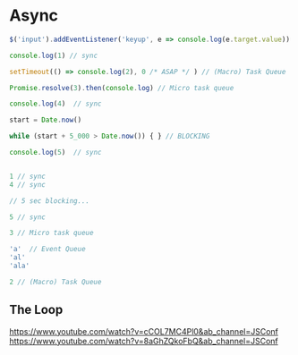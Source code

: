 # Async 

```js
$('input').addEventListener('keyup', e => console.log(e.target.value)) // Event Queue

console.log(1) // sync 

setTimeout(() => console.log(2), 0 /* ASAP */ ) // (Macro) Task Queue

Promise.resolve(3).then(console.log) // Micro task queue

console.log(4)  // sync 

start = Date.now()

while (start + 5_000 > Date.now()) { } // BLOCKING

console.log(5)  // sync 


1 // sync 
4 // sync 

// 5 sec blocking...

5 // sync 

3 // Micro task queue

'a'  // Event Queue
'al'
'ala'

2 // (Macro) Task Queue

```

## The Loop
https://www.youtube.com/watch?v=cCOL7MC4Pl0&ab_channel=JSConf
https://www.youtube.com/watch?v=8aGhZQkoFbQ&ab_channel=JSConf